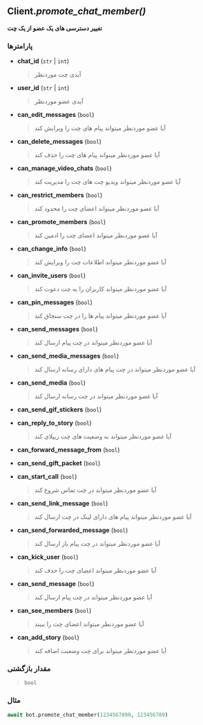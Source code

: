 ## Client.*promote_chat_member()*

**تغییر دسترسی های یک عضو از یک چت**

### پارامترها

- **chat_id** (`str` | `int`)
    > آیدی چت موردنظر

- **user_id** (`str` | `int`)
    > آیدی عضو موردنظر

- **can_edit_messages** (`bool`)
    > آیا عضو موردنظر میتواند پیام های چت را ویرایش کند

- **can_delete_messages** (`bool`)
    > آیا عضو موردنظر میتواند پیام های چت را حذف کند

- **can_manage_video_chats** (`bool`)
    > آیا عضو موردنظر میتواند ویدیو چت های چت را مدیریت کند

- **can_restrict_members** (`bool`)
    > آیا عضو موردنظر میتواند اعضای چت را محدود کند

- **can_promote_members** (`bool`)
    > آیا عضو موردنظر میتواند اعضای چت را ادمین کند

- **can_change_info** (`bool`)
    > آیا عضو موردنظر میتواند اطلاعات چت را ویرایش کند

- **can_invite_users** (`bool`)
    > آیا عضو موردنظر میتواند کاربران را به چت دعوت کند

- **can_pin_messages** (`bool`)
    > آیا عضو موردنظر میتواند پیام ها را در چت سنجاق کند

- **can_send_messages** (`bool`)
    > آیا عضو موردنظر میتواند در چت پیام ارسال کند

- **can_send_media_messages** (`bool`)
    > آیا عضو موردنظر میتواند در چت پیام های دارای رسانه ارسال کند

- **can_send_media** (`bool`)
    > آیا عضو موردنظر میتواند در چت رسانه ارسال کند

- **can_send_gif_stickers** (`bool`)

- **can_reply_to_story** (`bool`)
    > آیا عضو موردنظر میتواند به وضعیت های چت ریپلای کند

- **can_forward_message_from** (`bool`)

- **can_send_gift_packet** (`bool`)

- **can_start_call** (`bool`)
    > آیا عضو موردنظر میتواند در چت تماس شروع کند

- **can_send_link_message** (`bool`)
    > آیا عضو موردنظر میتواند پیام های دارای لینک در چت ارسال کند

- **can_send_forwarded_message** (`bool`)
    > آیا عضو موردنظر میتواند در چت پیام باز ارسال کند

- **can_kick_user** (`bool`)
    > آیا عضو موردنظر میتواند اعضای چت را حذف کند

- **can_send_message** (`bool`)
    > آیا عضو موردنظر میتواند در چت پیام ارسال کند

- **can_see_members** (`bool`)
    > آیا عضو موردنظر میتواند اعضای چت را ببیند

- **can_add_story** (`bool`)
    > آیا عضو موردنظر میتواند برای چت وضعیت اضافه کند

### مقدار بازگشتی

> `bool`

### مثال

```python
await bot.promote_chat_member(1234567890, 123456789)
```